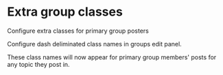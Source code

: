 # Extra group classes

Configure extra classes for primary group posters

Configure dash deliminated class names in groups edit panel.

These class names will now appear for primary group members' posts for any topic they post in.
